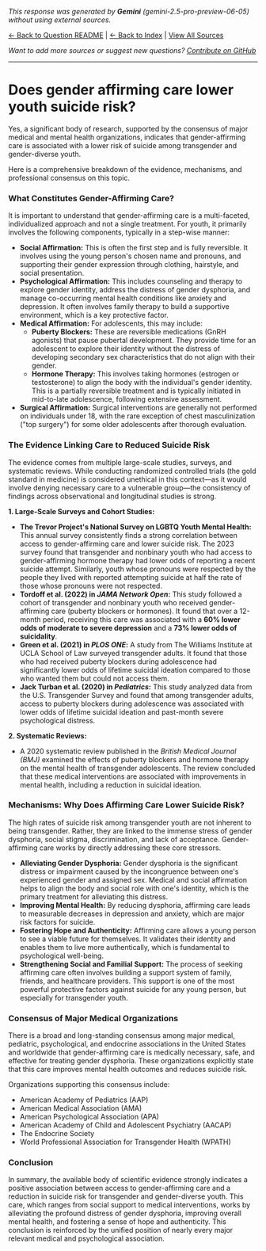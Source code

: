 <!-- 
Generated by: gemini
Model: gemini-2.5-pro-preview-06-05
Prompt type: default
Tools enabled: False
Generated at: 2025-06-26T22:41:30.915071
-->

*This response was generated by **Gemini** (gemini-2.5-pro-preview-06-05) without using external sources.*

[← Back to Question README](README.md) | [← Back to Index](../README.md) | [View All Sources](../allsources.md)

*Want to add more sources or suggest new questions? [Contribute on GitHub](https://github.com/justinwest/SuggestedSources)*

---

# Does gender affirming care lower youth suicide risk?

Yes, a significant body of research, supported by the consensus of major medical and mental health organizations, indicates that gender-affirming care is associated with a lower risk of suicide among transgender and gender-diverse youth.

Here is a comprehensive breakdown of the evidence, mechanisms, and professional consensus on this topic.

### What Constitutes Gender-Affirming Care?

It is important to understand that gender-affirming care is a multi-faceted, individualized approach and not a single treatment. For youth, it primarily involves the following components, typically in a step-wise manner:

*   **Social Affirmation:** This is often the first step and is fully reversible. It involves using the young person's chosen name and pronouns, and supporting their gender expression through clothing, hairstyle, and social presentation.
*   **Psychological Affirmation:** This includes counseling and therapy to explore gender identity, address the distress of gender dysphoria, and manage co-occurring mental health conditions like anxiety and depression. It often involves family therapy to build a supportive environment, which is a key protective factor.
*   **Medical Affirmation:** For adolescents, this may include:
    *   **Puberty Blockers:** These are reversible medications (GnRH agonists) that pause pubertal development. They provide time for an adolescent to explore their identity without the distress of developing secondary sex characteristics that do not align with their gender.
    *   **Hormone Therapy:** This involves taking hormones (estrogen or testosterone) to align the body with the individual's gender identity. This is a partially reversible treatment and is typically initiated in mid-to-late adolescence, following extensive assessment.
*   **Surgical Affirmation:** Surgical interventions are generally not performed on individuals under 18, with the rare exception of chest masculinization ("top surgery") for some older adolescents after thorough evaluation.

### The Evidence Linking Care to Reduced Suicide Risk

The evidence comes from multiple large-scale studies, surveys, and systematic reviews. While conducting randomized controlled trials (the gold standard in medicine) is considered unethical in this context—as it would involve denying necessary care to a vulnerable group—the consistency of findings across observational and longitudinal studies is strong.

**1. Large-Scale Surveys and Cohort Studies:**

*   **The Trevor Project's National Survey on LGBTQ Youth Mental Health:** This annual survey consistently finds a strong correlation between access to gender-affirming care and lower suicide risk. The 2023 survey found that transgender and nonbinary youth who had access to gender-affirming hormone therapy had lower odds of reporting a recent suicide attempt. Similarly, youth whose pronouns were respected by the people they lived with reported attempting suicide at half the rate of those whose pronouns were not respected.
*   **Tordoff et al. (2022) in *JAMA Network Open*:** This study followed a cohort of transgender and nonbinary youth who received gender-affirming care (puberty blockers or hormones). It found that over a 12-month period, receiving this care was associated with a **60% lower odds of moderate to severe depression** and a **73% lower odds of suicidality**.
*   **Green et al. (2021) in *PLOS ONE*:** A study from The Williams Institute at UCLA School of Law surveyed transgender adults. It found that those who had received puberty blockers during adolescence had significantly lower odds of lifetime suicidal ideation compared to those who wanted them but could not access them.
*   **Jack Turban et al. (2020) in *Pediatrics*:** This study analyzed data from the U.S. Transgender Survey and found that among transgender adults, access to puberty blockers during adolescence was associated with lower odds of lifetime suicidal ideation and past-month severe psychological distress.

**2. Systematic Reviews:**

*   A 2020 systematic review published in the *British Medical Journal (BMJ)* examined the effects of puberty blockers and hormone therapy on the mental health of transgender adolescents. The review concluded that these medical interventions are associated with improvements in mental health, including a reduction in suicidal ideation.

### Mechanisms: Why Does Affirming Care Lower Suicide Risk?

The high rates of suicide risk among transgender youth are not inherent to being transgender. Rather, they are linked to the immense stress of gender dysphoria, social stigma, discrimination, and lack of acceptance. Gender-affirming care works by directly addressing these core stressors.

*   **Alleviating Gender Dysphoria:** Gender dysphoria is the significant distress or impairment caused by the incongruence between one's experienced gender and assigned sex. Medical and social affirmation helps to align the body and social role with one's identity, which is the primary treatment for alleviating this distress.
*   **Improving Mental Health:** By reducing dysphoria, affirming care leads to measurable decreases in depression and anxiety, which are major risk factors for suicide.
*   **Fostering Hope and Authenticity:** Affirming care allows a young person to see a viable future for themselves. It validates their identity and enables them to live more authentically, which is fundamental to psychological well-being.
*   **Strengthening Social and Familial Support:** The process of seeking affirming care often involves building a support system of family, friends, and healthcare providers. This support is one of the most powerful protective factors against suicide for any young person, but especially for transgender youth.

### Consensus of Major Medical Organizations

There is a broad and long-standing consensus among major medical, pediatric, psychological, and endocrine associations in the United States and worldwide that gender-affirming care is medically necessary, safe, and effective for treating gender dysphoria. These organizations explicitly state that this care improves mental health outcomes and reduces suicide risk.

Organizations supporting this consensus include:

*   American Academy of Pediatrics (AAP)
*   American Medical Association (AMA)
*   American Psychological Association (APA)
*   American Academy of Child and Adolescent Psychiatry (AACAP)
*   The Endocrine Society
*   World Professional Association for Transgender Health (WPATH)

### Conclusion

In summary, the available body of scientific evidence strongly indicates a positive association between access to gender-affirming care and a reduction in suicide risk for transgender and gender-diverse youth. This care, which ranges from social support to medical interventions, works by alleviating the profound distress of gender dysphoria, improving overall mental health, and fostering a sense of hope and authenticity. This conclusion is reinforced by the unified position of nearly every major relevant medical and psychological association.